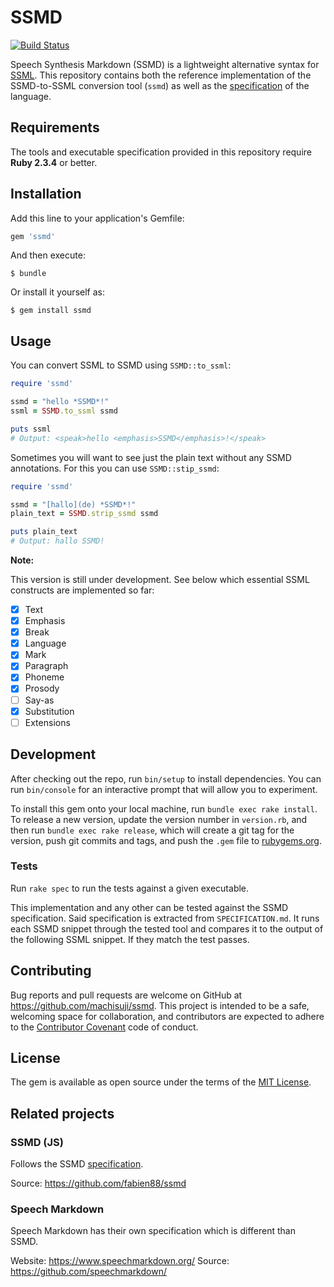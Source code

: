 # SSMD

[![Build Status](https://travis-ci.org/machisuji/ssmd.svg?branch=master)](https://travis-ci.org/machisuji/ssmd)

Speech Synthesis Markdown (SSMD) is a lightweight alternative syntax for [SSML](https://www.w3.org/TR/speech-synthesis/).
This repository contains both the reference implementation of the SSMD-to-SSML conversion tool (`ssmd`) as well
as the [specification](SPECIFICATION.md) of the language.

## Requirements

The tools and executable specification provided in this repository require **Ruby 2.3.4** or better.

## Installation

Add this line to your application's Gemfile:

```ruby
gem 'ssmd'
```

And then execute:

    $ bundle

Or install it yourself as:

    $ gem install ssmd

## Usage

You can convert SSML to SSMD using `SSMD::to_ssml`:

```ruby
require 'ssmd'

ssmd = "hello *SSMD*!"
ssml = SSMD.to_ssml ssmd

puts ssml
# Output: <speak>hello <emphasis>SSMD</emphasis>!</speak>
```

Sometimes you will want to see just the plain text without any SSMD annotations.
For this you can use `SSMD::stip_ssmd`:

```ruby
require 'ssmd'

ssmd = "[hallo](de) *SSMD*!"
plain_text = SSMD.strip_ssmd ssmd

puts plain_text
# Output: hallo SSMD!
```

**Note:**

This version is still under development. See below which essential SSML constructs are implemented so far:

* [x] Text
* [x] Emphasis
* [x] Break
* [x] Language
* [x] Mark
* [x] Paragraph
* [x] Phoneme
* [x] Prosody
* [ ] Say-as
* [x] Substitution
* [ ] Extensions

## Development

After checking out the repo, run `bin/setup` to install dependencies. You can run `bin/console` for an interactive prompt that will allow you to experiment.

To install this gem onto your local machine, run `bundle exec rake install`. To release a new version, update the version number in `version.rb`, and then run `bundle exec rake release`, which will create a git tag for the version, push git commits and tags, and push the `.gem` file to [rubygems.org](https://rubygems.org).

### Tests

Run `rake spec` to run the tests against a given executable.

This implementation and any other can be tested against the SSMD specification.
Said specification is extracted from `SPECIFICATION.md`.
It runs each SSMD snippet through the tested tool and compares it to the output of
the following SSML snippet. If they match the test passes.

## Contributing

Bug reports and pull requests are welcome on GitHub at https://github.com/machisuji/ssmd. This project is intended to be a safe, welcoming space for collaboration, and contributors are expected to adhere to the [Contributor Covenant](http://contributor-covenant.org) code of conduct.

## License

The gem is available as open source under the terms of the [MIT License](http://opensource.org/licenses/MIT).

## Related projects

### SSMD (JS)

Follows the SSMD [specification]((SPECIFICATION.md)).

Source: https://github.com/fabien88/ssmd

### Speech Markdown

Speech Markdown has their own specification which is different than SSMD.

Website: https://www.speechmarkdown.org/
Source: https://github.com/speechmarkdown/
